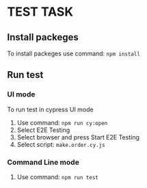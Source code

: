 # TEST TASK

## Install packeges

To install packeges use command: `npm install`

## Run test
### UI mode

To run test in cypress UI mode 
1. Use command: `npm run cy:open`
2. Select E2E Testing
3. Select browser and press Start E2E Testing
4. Select script: `make.order.cy.js`

### Command Line mode
1. Use command: `npm run test`